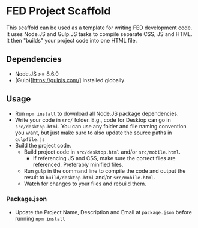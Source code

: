 # FED Project Scaffold

This scaffold can be used as a template for writing FED development code.
It uses Node.JS and Gulp.JS tasks to compile separate CSS, JS and HTML.
It then "builds" your project code into one HTML file.

## Dependencies

- Node.JS >= 8.6.0
- (Gulp)[https://gulpjs.com/] installed globally


## Usage

- Run `npm install` to download all Node.JS package dependencies.
- Write your code in `src/` folder. E.g., code for Desktop can go in `src/desktop.html`. You can use any folder and file naming convention you want, but just make sure to also update the source paths in `gulpfile.js`
- Build the project code.
  - Build project code in `src/desktop.html` and/or `src/mobile.html`.
	- If referencing JS and CSS, make sure the correct files are referenced. Preferably minified files.
  - Run `gulp` in the command line to compile the code and output the result to `build/desktop.html` and/or `src/mobile.html`.
  - Watch for changes to your files and rebuild them.


### Package.json
- Update the Project Name, Description and Email at `package.json` before running `npm install`
